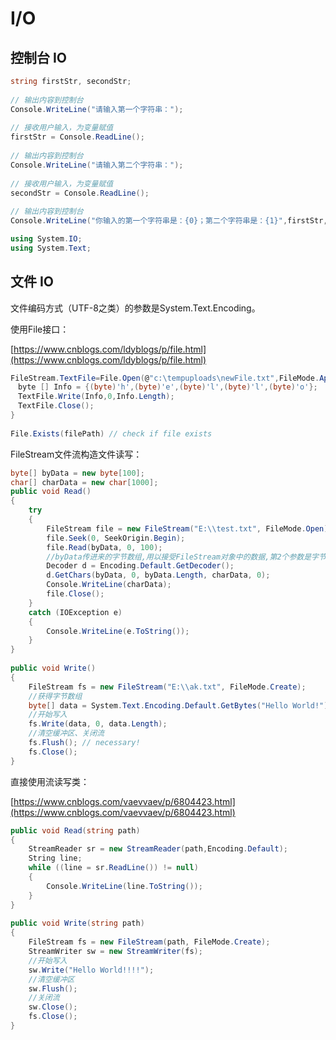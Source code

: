 # I/O

## **控制台 IO**

```csharp
string firstStr, secondStr;
​
// 输出内容到控制台
Console.WriteLine("请输入第一个字符串：");
​
// 接收用户输入，为变量赋值
firstStr = Console.ReadLine();
​
// 输出内容到控制台
Console.WriteLine("请输入第二个字符串：");
​
// 接收用户输入，为变量赋值
secondStr = Console.ReadLine();
​
// 输出内容到控制台
Console.WriteLine("你输入的第一个字符串是：{0}；第二个字符串是：{1}",firstStr,secondStr);
```

```csharp
using System.IO;
using System.Text;
```

## **文件 IO**

文件编码方式（UTF-8之类）的参数是System.Text.Encoding。

使用File接口：

[https://www.cnblogs.com/ldyblogs/p/file.html](https://www.cnblogs.com/ldyblogs/p/file.html)

```csharp
FileStream.TextFile=File.Open(@"c:\tempuploads\newFile.txt",FileMode.Append);
　byte [] Info = {(byte)'h',(byte)'e',(byte)'l',(byte)'l',(byte)'o'};
　TextFile.Write(Info,0,Info.Length);
　TextFile.Close();
}
​
File.Exists(filePath) // check if file exists
```

FileStream文件流构造文件读写：

```csharp
byte[] byData = new byte[100];
char[] charData = new char[1000];
public void Read()
{
    try
    {
        FileStream file = new FileStream("E:\\test.txt", FileMode.Open);
        file.Seek(0, SeekOrigin.Begin);
        file.Read(byData, 0, 100); 
        //byData传进来的字节数组,用以接受FileStream对象中的数据,第2个参数是字节数组中开始写入数据的位置,它通常是0,表示从数组的开端文件中向数组写数据,最后一个参数规定从文件读多少字符.
        Decoder d = Encoding.Default.GetDecoder();
        d.GetChars(byData, 0, byData.Length, charData, 0);
        Console.WriteLine(charData);
        file.Close();
    }
    catch (IOException e)
    {
        Console.WriteLine(e.ToString());
    }
}
​
public void Write()
{
    FileStream fs = new FileStream("E:\\ak.txt", FileMode.Create);
    //获得字节数组
    byte[] data = System.Text.Encoding.Default.GetBytes("Hello World!"); 
    //开始写入
    fs.Write(data, 0, data.Length);
    //清空缓冲区、关闭流
    fs.Flush(); // necessary!
    fs.Close();
}
```

直接使用流读写类：

[https://www.cnblogs.com/vaevvaev/p/6804423.html](https://www.cnblogs.com/vaevvaev/p/6804423.html)

```csharp
public void Read(string path)
{
    StreamReader sr = new StreamReader(path,Encoding.Default);
    String line;
    while ((line = sr.ReadLine()) != null) 
    {
        Console.WriteLine(line.ToString());
    }
}
​
public void Write(string path)
{
    FileStream fs = new FileStream(path, FileMode.Create);
    StreamWriter sw = new StreamWriter(fs);
    //开始写入
    sw.Write("Hello World!!!!");
    //清空缓冲区
    sw.Flush();
    //关闭流
    sw.Close();
    fs.Close();
}
```

